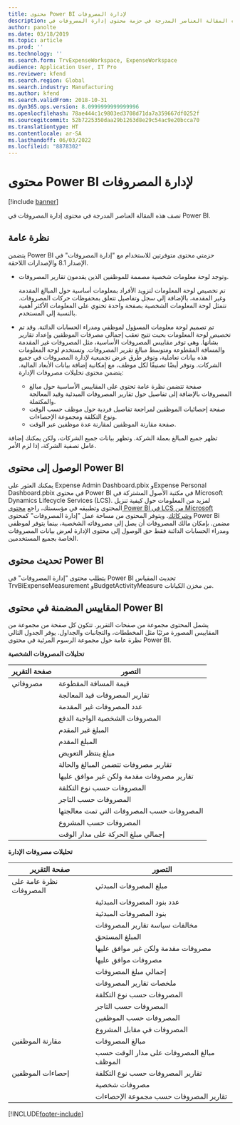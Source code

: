 ```yaml
---
title: محتوى Power BI لإدارة المصروفات
description: تصف هذه المقالة العناصر المدرجة في حزمة محتوى إدارة المصروفات‬ في Power BI.
author: panolte
ms.date: 03/18/2019
ms.topic: article
ms.prod: ''
ms.technology: ''
ms.search.form: TrvExpenseWorkspace, ExpenseWorkspace
audience: Application User, IT Pro
ms.reviewer: kfend
ms.search.region: Global
ms.search.industry: Manufacturing
ms.author: kfend
ms.search.validFrom: 2018-10-31
ms.dyn365.ops.version: 8.0999999999999996
ms.openlocfilehash: 78ae444c1c9803ed3708d71da7a359667df0252f
ms.sourcegitcommit: 52b7225350daa29b1263d8e29c54ac9e20bcca70
ms.translationtype: HT
ms.contentlocale: ar-SA
ms.lasthandoff: 06/03/2022
ms.locfileid: "8878302"
---
```

# <a name="expense-management-power-bi-content"></a>محتوى Power BI لإدارة المصروفات

[!include [banner](../includes/banner.md)]

تصف هذه المقالة العناصر المدرجة في محتوى إدارة المصروفات‬ في Power BI. 

## <a name="overview"></a>نظرة عامة
يتضمن Power BI حزمتي محتوى متوفرتين للاستخدام مع "إدارة المصروفات" في الإصدار 8.1 والإصدارات اللاحقة. 
- وتوجد لوحة معلومات شخصية مصممة للموظفين الذين يقدمون تقارير المصروفات. 

  تم تخصيص لوحة المعلومات لتزويد الأفراد بمعلومات أساسية حول المبالغ المقدمة وغير المقدمة، بالإضافة إلى سجل وتفاصيل تتعلق بمحفوظات حركات المصروفات. تتمثل لوحة المعلومات الشخصية بصفحة واحدة تحتوي على المعلومات الأكثر أهمية بالنسبة إلى المستخدم.

- تم تصميم لوحة معلومات المسؤول‬ لموظفي ومدراء الحسابات الدائنة. وقد تم تخصيص لوحة المعلومات بحيث تتيح تعقب إجمالي مصرفات الموظفين وإعداد تقارير بشأنها. وهي توفر مقاييس المصروفات الأساسية، مثل المصروفات غير المقدمة والمسافة المقطوعة ومتوسط مبالغ تقرير المصروفات. وتستخدم لوحة المعلومات هذه بيانات تعاملية، وتوفر طرق عرض تجميعية لإدارة المصروفات في جميع الشركات. وتوفر أيضًا تصنيفًا لكل موظف، مع إمكانية إضافة بيانات الأبعاد المالية. يتضمن محتوى تحليلات مصروفات الإدارة‬: 
  - صفحة تتضمن نظرة عامة تحتوي على المقاييس الأساسية حول مبالغ المصروفات بالإضافة إلى تفاصيل حول تقارير المصروفات المبدئية وقيد المعالجة والمكتملة. 
  - صفحة إحصائيات الموظفين لمراجعة تفاصيل فردية حول موظف حسب الوقت ونوع التكلفة ومجموعة الإحصاءات. 
  - صفحة مقارنة الموظفين لمقارنة عدة موظفين عبر الوقت. 

تظهر جميع المبالغ بعملة الشركة. وتظهر بيانات جميع الشركات، ولكن يمكنك إضافة عامل تصفية الشركة، إذا لزم الأمر. 

## <a name="accessing-the-power-bi-content"></a>الوصول إلى محتوى Power BI
يمكنك العثور على Expense Admin Dashboard.pbix وExpense Personal Dashboard.pbix في محتوى Power BI في مكتبة الأصول المشتركة في Microsoft Dynamics Lifecycle Services (LCS). لمزيد من المعلومات حول كيفية تنزيل المحتوى وتطبيقه في مؤسستك، راجع [محتوى Power BI في LCS من Microsoft وشركائك](/archive/blogs/dynamicsaxbi/power-bi-content-from-microsoft-and-your-partners).
ويتوفر المحتوى من مساحة عمل "إدارة المصروفات" كمحتوى Power Bi مضمن. بإمكان مالك المصروفات أن يصل إلى مصروفاته الشخصية، بينما يتوفر لموظفي ومدراء الحسابات الدائنة فقط حق الوصول إلى محتوى الإدارة لعرض بيانات المصروفات الخاصة بجميع المستخدمين.

## <a name="refreshing-the-power-bi-content"></a>تحديث محتوى Power BI
يتطلب محتوى "إدارة المصروفات" في Power BI تحديث المقياس TrvBiExpenseMeasurement وBudgetActivityMeasure من مخزن الكيانات. 

## <a name="metrics-that-are-included-in-the-power-bi-content"></a>المقاييس المضمنة في محتوى Power BI
يشمل المحتوى مجموعة من صفحات التقرير. تتكون كل صفحة من مجموعة من المقاييس المصورة مرئيًا مثل المخططات، والتجانبات والجداول. يوفر الجدول التالي نظرة عامة حول مجموعة الرسوم المرئية في محتوى Power BI.

**تحليلات المصروفات الشخصية**

| صفحة التقرير | التصور                             |
|-------------|-------------------------------------------|
| مصروفاتي | قيمة المسافة المقطوعة                         |
|             | تقارير المصروفات قيد المعالجة                |
|             | عدد المصروفات غير المقدمة               |
|             | المصروفات الشخصية الواجبة الدفع              |
|             | المبلغ غير المقدم                        |
|             | المبلغ المقدم                          |
|             | مبلغ ينتظر التعويض             |
|             | تقارير مصروفات تتضمن المبالغ والحالة   |
|             | تقارير مصروفات مقدمة ولكن غير موافق عليها  |
|             | المصروفات حسب نوع التكلفة                     |
|             | المصروفات حسب التاجر                      |
|             | المصروفات حسب المصروفات التي تمت معالجتها            |
|             | المصروفات حسب المشروع                       |
|             | إجمالي مبلغ الحركة على مدار الوقت        |

**تحليلات مصروفات الإدارة**

| صفحة التقرير         | التصور                           |           
|---------------------|-----------------------------------------|
| نظرة عامة على المصروفات    | مبلغ المصروفات المبدئي                   |
|                     | عدد بنود المصروفات المبدئية           |
|                     | بنود المصروفات المبدئية                     |
|                     | مخالفات سياسة تقارير المصروفات        |
|                     | المبلغ المستحق                      |
|                     | مصروفات مقدمة ولكن غير موافق عليها       |
|                     | مصروفات موافق عليها                       |
|                     | إجمالي مبلغ المصروفات                    |
|                     | ملخصات تقارير المصروفات                |
|                     | المصروفات حسب نوع التكلفة                   |
|                     | المصروفات حسب التاجر                    |
|                     | المصروفات حسب الموظفين                   |
|                     | المصروفات في مقابل المشروع                     |
| مقارنة الموظفين | مبالغ المصروفات                         |
|                     | مبالغ المصروفات على مدار الوقت حسب الموظف   |
| إحصاءات الموظفين | تقارير المصروفات حسب نوع التكلفة            |
|                     | مصروفات شخصية                       |
|                     | تقارير المصروفات حسب مجموعة الإحصاءات     |


[!INCLUDE[footer-include](../../../includes/footer-banner.md)]